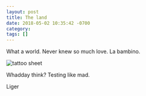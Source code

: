 ```yaml
---
layout: post
title: The land
date: 2018-05-02 10:35:42 -0700
category: 
tags: []
---
```


What a world. Never knew so much love. La bambino.

![tattoo sheet][tattoo]

Whadday think? Testing like mad.

[tattoo]: https://c1.staticflickr.com/1/868/41810022532_ddc77e114a.jpg

Liger


